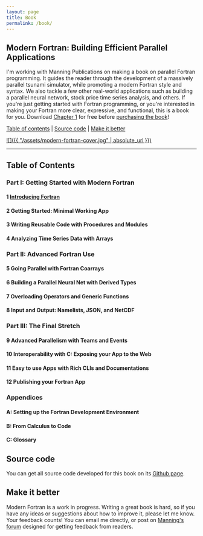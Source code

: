 ```yaml
---
layout: page
title: Book
permalink: /book/
---
```


## Modern Fortran: Building Efficient Parallel Applications

I'm working with Manning Publications on making a book on parallel Fortran 
programming. It guides the reader through the development of a massively
parallel tsunami simulator, while promoting a modern Fortran style and syntax.
We also tackle a few other real-world applications such as building a parallel 
neural network, stock price time series analysis, and others.
If you're just getting started with Fortran programming, or you're interested
in making your Fortran more clear, expressive, and functional, this is a book for you.
Download [Chapter 1](https://manning-content.s3.amazonaws.com/download/a/207f04f-919d-433f-862c-313a7ea2b835/Curcic_MF_MEAP_V02_ch1.pdf) for free before [purchasing the book](https://www.manning.com/books/modern-fortran?a_aid=modernfortran&a_bid=2dc4d442)!

[Table of contents](#table-of-contents) |
[Source code](#source-code) |
[Make it better](#make-it-better)

[![]({{ "/assets/modern-fortran-cover.jpg" | absolute_url }})](https://www.manning.com/books/modern-fortran?a_aid=modernfortran&a_bid=2dc4d442)

----

## Table of Contents

### **Part I: Getting Started with Modern Fortran**
#### 1 [Introducing Fortran](https://manning-content.s3.amazonaws.com/download/a/207f04f-919d-433f-862c-313a7ea2b835/Curcic_MF_MEAP_V02_ch1.pdf)
#### 2 Getting Started: Minimal Working App
#### 3 Writing Reusable Code with Procedures and Modules
#### 4 Analyzing Time Series Data with Arrays
### **Part II: Advanced Fortran Use**
#### 5 Going Parallel with Fortran Coarrays
#### 6 Building a Parallel Neural Net with Derived Types
#### 7 Overloading Operators and Generic Functions
#### 8 Input and Output: Namelists, JSON, and NetCDF
### **Part III: The Final Stretch**
#### 9 Advanced Parallelism with Teams and Events
#### 10 Interoperability with C: Exposing your App to the Web
#### 11 Easy to use Apps with Rich CLIs and Documentations
#### 12 Publishing your Fortran App
### **Appendices**
#### A: Setting up the Fortran Development Environment
#### B: From Calculus to Code
#### C: Glossary

## Source code

You can get all source code developed for this book on its
[Github page](https://github.com/modern-fortran).

## Make it better

Modern Fortran is a work in progress.
Writing a great book is hard, so if you have any ideas or suggestions 
about how to improve it, please let me know. Your feedback counts!
You can email me directly, or post on [Manning's forum](https://forums.manning.com/forums/modern-fortran) 
designed for getting feedback from readers.
